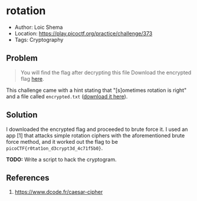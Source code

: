 # rotation

* Author: Loic Shema
* Location: https://play.picoctf.org/practice/challenge/373
* Tags: Cryptography

## Problem

> You will find the flag after decrypting this file Download the encrypted flag [here](https://artifacts.picoctf.net/c/386/encrypted.txt).

This challenge came with a hint stating that "[s]ometimes rotation is right" and a file called ``encrypted.txt`` ([download it here](./encrypted.txt)).

## Solution

I downloaded the encrypted flag and proceeded to brute force it. I used an app [1] that attacks simple rotation ciphers with the aforementioned brute force method, and it worked out the flag to be ``picoCTF{r0tat1on_d3crypt3d_4c71f5b0}``.

__TODO:__ Write a script to hack the cryptogram.

## References

1. https://www.dcode.fr/caesar-cipher

